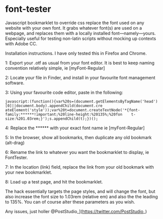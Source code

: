 # font-tester

Javascript bookmarklet to override css replace the font used on any website with your own font. It grabs whatever font(s) are used on a webpage, and replaces them with a locally installed font—namely—yours. Especially useful for testing non-latin scripts without mocking up contexts with Adobe CC. 

Installation instructions. I have only tested this in Firefox and Chrome.

1: Export your .otf as usual from your font editor. It is best to keep naming convention relatively simple, ie [myFont-Regular]

2: Locate your file in Finder, and install in your favourite font management software. 

3: Using your favourite code editor, paste in the following:

    javascript:(function(){var%20s=(document.getElementsByTagName('head')[0]||document.body).appendChild(document.cre    ateElement('style'));var%20t=document.createTextNode('*{font-family:******!important;%20line-height:%20135%;%20fon    t-size:%201.03rem;}');s.appendChild(t);})();


4: Replace the ****** with your exact font name ie [myFont-Regular]

5: In the browser, show all bookmarks, then duplicate any old bookmark (alt-drag)

6: Rename the link to whatever you want the bookmarklet to display, ie FontTester. 

7: In the location (link) field, replace the link from your old bookmark with your new bookmarklet.

8: Load up a test page, and hit the bookmarklet.

The hack essentially targets the page styles, and will change the font, but also increase the font size to 1.03rem (relative em) and also the the leading to 135%. You can of course alter these parameters as you wish.

Any issues, just holler
@PostStudio_](https://twitter.com/PostStudio_)
